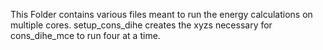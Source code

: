 This Folder contains various files meant to run the energy calculations on multiple cores. setup_cons_dihe creates the xyzs necessary for cons_dihe_mce to run four at a time. 
